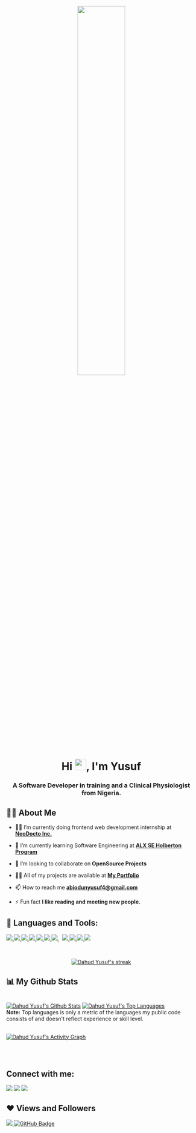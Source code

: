 <p align="center"><a href="#"><img width="50%" height="auto" src="https://cdn-icons-png.flaticon.com/512/1006/1006363.png"/></a></p>

<h1 align="center">Hi <img src="https://raw.githubusercontent.com/MartinHeinz/MartinHeinz/master/wave.gif" width="30px">, I'm Yusuf</h1>
<h3 align="center"> A Software Developer in training and a Clinical Physiologist from Nigeria.</h3>


## 🙋‍♂️ About Me

- 👨‍💻 I’m currently doing frontend web development internship at **[NeoDocto Inc.](https://home.neodocto.com/)**

- 🌱 I’m currently learning Software Engineering at **[ ALX SE Holberton Program](https://www.alx-t.com/)**


- 👯 I’m looking to collaborate on **OpenSource Projects**

- 👨‍💻 All of my projects are available at **[My Portfolio](https://yusfate4.github.io/New_portfolio/)**

- 📫 How to reach me **abiodunyusuf4@gmail.com**

- ⚡ Fun fact **I like reading and meeting new people.**

## 🚀 Languages and Tools:

<p align="left"> 
    <a href="https://developer.mozilla.org/en-US/docs/Web/JavaScript" target="_blank"> <img src="https://img.icons8.com/color/48/000000/javascript.png"/> </a> 
    <a href="https://reactjs.org/" target="_blank"> <img src="https://img.icons8.com/color/48/000000/react-native.png"/> </a>
    <a href="https://www.w3.org/html/" target="_blank"> <img src="https://img.icons8.com/color/48/000000/html-5.png"/> </a> 
    <a href="https://www.w3schools.com/css/" target="_blank"> <img src="https://img.icons8.com/color/48/000000/css3.png"/> </a> 
    <a href="https://getbootstrap.com" target="_blank"> <img src="https://img.icons8.com/color/48/000000/bootstrap.png"/> </a> 
    <a href="https://www.python.org" target="_blank"> <img src="https://img.icons8.com/color/48/000000/python.png"/> </a> 
    <a style="padding-right:8px;" href="https://nodejs.org" target="_blank"> <img src="https://img.icons8.com/color/48/000000/nodejs.png"/> </a> 
    <a href="https://git-scm.com/" target="_blank"> <img src="https://img.icons8.com/color/48/000000/git.png"/> </a> 
    <a href="https://redux.js.org" target="_blank"> <img src="https://img.icons8.com/color/48/000000/redux.png"/> </a>
    <a href="https://www.w3schools.com/sass/" target="_blank"> <img src="https://img.icons8.com/color/48/000000/sass.png"/> </a>
     <a href="https://www.w3schools.com/jquery/default.asp" target="_blank"> <img color="white" src="https://img.icons8.com/ios-filled/50/000000/jquery.png"/> </a>


</p>

<br/>

<p align="center">
    <a href="https://github.com/yusfate4/github-readme-streak-stats">
        <img title="🔥 Get streak stats for your profile at git.io/streak-stats" alt="Dahud Yusuf's streak" src="https://github-readme-streak-stats.herokuapp.com/?user=yusfate4&theme=black-ice&hide_border=true&stroke=0000&background=060A0CD0"/>
    </a>
</p>

## 📊 My Github Stats

  <br/>
    <a href="https://github.com/yusfate4/github-readme-stats"><img alt="Dahud Yusuf's Github Stats" src="https://github-readme-stats.vercel.app/api?username=yusfate4&show_icons=true&count_private=true&theme=react&hide_border=true&bg_color=0D1117" /></a>
  <a href="https://github.com/yusfate4/github-readme-stats"><img alt="Dahud Yusuf's Top Languages" src="https://github-readme-stats.vercel.app/api/top-langs/?username=yusfate4&langs_count=8&count_private=true&layout=compact&theme=react&hide_border=true&bg_color=0D1117" /></a>
  <br/>
  <b>Note:</b> Top languages is only a metric of the languages my public code consists of and doesn't reflect experience or skill level.


<br/>
<br/>

<a href="https://github.com/yusfate4/github-readme-activity-graph"><img alt="Dahud Yusuf's Activity Graph" src="https://activity-graph.herokuapp.com/graph?username=yusfate4&bg_color=0D1117&color=5BCDEC&line=5BCDEC&point=FFFFFF&hide_border=true" /></a>

<br/>
<br/>

## Connect with me:
<p align="left">



<a href = "https://www.linkedin.com/in/dahud-yusuf-ishola-35883ab7/"><img src="https://img.icons8.com/fluent/48/000000/linkedin.png"/></a>
<a href = "https://twitter.com/yusfate4"><img src="https://img.icons8.com/fluent/48/000000/twitter.png"/></a>
<a href = "https://www.instagram.com/yusfate4/"><img src="https://img.icons8.com/fluent/48/000000/instagram-new.png"/></a>


</p>

## ❤ Views and Followers
<a href="https://github.com/Meghna-DAS/github-profile-views-counter">
    <img src="https://komarev.com/ghpvc/?username=yusfate4">
</a>
<a href="https://github.com/yusfate4?tab=followers"><img src="https://img.shields.io/github/followers/yusfate4?label=Followers&style=social" alt="GitHub Badge"></a>
